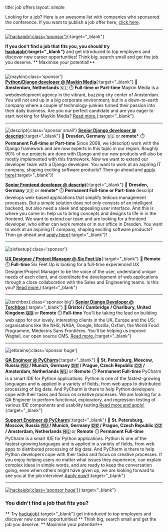title: job offers
layout: simple

Looking for a job? Here is an awesome list with companies who sponsored the conference. If you want to publish a job offer here, [click here](/sponsors/sponsorships/).

<hr/>

[![hackajob](/static/images/sponsors/hackajob.png){:class='sponsor'}](https://hackajob.co/){:target="_blank"}

**If you don't find a job that fits you, you should try [hackajob](https://hackajob.co/){:target="_blank"}** and get introduced to top employers and discover new career opportunities! Think big, search small and get the job you deserve. ** Maximise your potential!**

<hr/>

![maykin](/static/images/sponsors/maykin.png){:class='sponsor'}  
[**Python/Django developer @ Maykin Media**](https://www.maykinmedia.nl/en/jobs/parttime-django-jobs/){:target="_blank"} 
📍 **Amsterdam, Netherlands** 🇳🇱
⏱️ **Full-time or Part-time**
Maykin Media is a webdevelopment agency in the vibrant, buzzing city center of Amsterdam. You will not end up in a big corporate environment, but in a down-to-earth company where a couple of technology-junkies turned their passion into their daily business. Are you our perfect candidate and are you eager to start working for Maykin Media? [Read more.](https://www.maykinmedia.nl/en/jobs/parttime-django-jobs/){:target="_blank"} 

<hr/>

![descript](/static/images/sponsors/descript.png){:class='sponsor small'}
[**Senior Django developer @ descript**](https://www.descript.de/en/jobs/django-developer/){:target="_blank"} 
📍 **Dresden, Germany** 🇩🇪 or **remote\***
⏱️ **Permanent Full-time or Part-time**
Since 2008, we (descript) work with the Django framework and are now experts in this topic in our region. Roughly 90% of our projects are done with Django and our new products will also be mostly implemented with this framework. Now we want to extend our developer team with a Django developer. You want to work at an aspiring IT company, shaping exciting software products? Then go ahead and [apply here](https://www.descript.de/en/jobs/django-developer/){:target="_blank"}!

[**Senior Frontend developer @ descript**](https://www.descript.de/en/jobs/senior-frontend-developer/){:target="_blank"} 
📍 **Dresden, Germany** 🇩🇪 or **remote\***
⏱️ **Permanent Full-time or Part-time**
descript develops web-based applications that simplify tedious management processes. But a simple solution does not only consists of an intelligent backend, but also need a sleek and appealing user interface. And this is where you come in: help us to bring concepts and designs to life in in the frontend. We want to extend our team and are looking for a frontend developer, who either can work remote or in our office in Dresden. You want to work at an aspiring IT company, shaping exciting software products? Then go ahead and [apply here](https://www.descript.de/en/jobs/senior-frontend-developer/){:target="_blank"}!

<hr/>

![sixfeetup](/static/images/sponsors/sfu.svg){:class='sponsor'}

[**UX Designer / Project Manager @ Six Feet Up**](https://sixfeetup.com/company/ux-designer-project-manager){:target="_blank"} 
📍 **Remote**
⏱️ **Full-time**
Six Feet Up is looking for a full-time experienced UX Designer/Project Manager to be the voice of the user, understand unique needs of each client, and coordinate the development of web applications through a close collaboration with the Sales and Engineering teams. Is this you? [Read more.](https://sixfeetup.com/company/ux-designer-project-manager){:target="_blank"}

<hr/>

![torchbox](/static/images/sponsors/torchbox.svg){:class='sponsor big'}
[**Senior Django Developer @ Torchbox**](https://torchbox.peoplehr.net/Pages/JobBoard/Opening.aspx?v=f0cf0983-4229-4970-a0b6-54ae5c2192a1){:target="_blank"} 
📍 **Bristol / Cambridge / Charlbury, United Kingdom 🇬🇧** or **Remote**
⏱️ **Full-time**
You’ll be taking the lead on building web apps for our lovely, interesting clients in the UK, Europe and the US; organisations like the NHS, NASA, Google, Mozilla, Oxfam, the World Food Programme, Médecins Sans Frontières. You'll be helping us improve Wagtail, our open source CMS. [Read more.](https://torchbox.peoplehr.net/Pages/JobBoard/Opening.aspx?v=f0cf0983-4229-4970-a0b6-54ae5c2192a1){:target="_blank"}

<hr/>

![jetbrains](/static/images/sponsors/jetbrains.svg){:class='sponsor huge'}

[**QA Engineer @ PyCharm**](https://www.jetbrains.com/careers/jobs/qa-engineer-219/){:target="_blank"} 
📍 **St. Petersburg, Moscow, Russia 🇷🇺 / Munich, Germany 🇩🇪 / Prague, Czech Republic 🇨🇿 / Amsterdam, Netherlands 🇳🇱** or **Remote**
⏱️ **Permanent Full-time**
PyCharm is a smart IDE for Python applications. Python is one of the fastest-growing languages and is applied in a variety of fields, from web apps to distributed processing of big data. And PyCharm is there to help Python developers cope with their tasks and focus on creative processes. We are looking for a QA Engineer to perform functional, exploratory, and regression testing of various IDE components and usability testing.[Read more and apply!](https://www.jetbrains.com/careers/jobs/qa-engineer-219/){:target="_blank"}

[**Support Engineer @ PyCharm**](https://www.jetbrains.com/careers/jobs/support-engineer-241/){:target="_blank"} 
📍 **St. Petersburg, Moscow, Russia 🇷🇺 / Munich, Germany 🇩🇪 / Prague, Czech Republic 🇨🇿 / Amsterdam, Netherlands 🇳🇱** or **Remote**
⏱️ **Permanent Full-time**
PyCharm is a smart IDE for Python applications. Python is one of the fastest-growing languages and is applied in a variety of fields, from web apps to distributed processing of big data. And PyCharm is there to help Python developers cope with their tasks and focus on creative processes. If you enjoy helping users no matter what issues they experience,
can explain complex ideas in simple words, and are ready to keep the conversation going, even when others might have given up, we are looking forward to see you at the job interview! [Apply now!](https://www.jetbrains.com/careers/jobs/support-engineer-241/){:target="_blank"}

<hr/>

[![hackajob](/static/images/sponsors/hackajob.png){:class='sponsor huge'}](https://hackajob.co/){:target="_blank"}

### You didn't find a job that fits you? 

** Try [hackajob](https://hackajob.co/){:target="_blank"} get introduced to top employers and discover new career opportunities! ** Think big, search small and get the job you deserve. ** Maximise your potential!**


